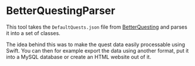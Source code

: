 # BetterQuestingParser

This tool takes the `DefaultQuests.json` file from [BetterQuesting](https://minecraft.curseforge.com/projects/better-questing) and parses it into a set of classes.

The idea behind this was to make the quest data easily processable using Swift.
You can then for example export the data using another format, put it into a MySQL database or create an HTML website out of it.
